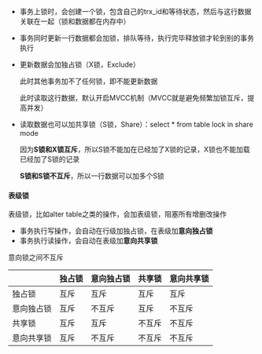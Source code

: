 - 事务上锁时，会创建一个锁，包含自己的trx_id和等待状态，然后与这行数据关联在一起（锁和数据都在内存中）

- 事务同时更新一行数据都会加锁，排队等待，执行完毕释放锁才轮到别的事务执行

- 更新数据会加独占锁（X锁，Exclude）

  此时其他事务加不了任何锁，即不能更新数据

  此时读取这行数据，默认开启MVCC机制（MVCC就是避免频繁加锁互斥，提高并发）

- 读取数据也可以加共享锁（S锁，Share）：select * from table lock in share mode

  因为**S锁和X锁互斥**，所以S锁不能加在已经加了X锁的记录，X锁也不能加载已经加了S锁的记录

  **S锁和S锁不互斥**，所以一行数据可以加多个S锁



#### 表级锁

表级锁，比如alter table之类的操作，会加表级锁，阻塞所有增删改操作

- 事务执行写操作，会自动在行级加独占锁，在表级加**意向独占锁**
- 事务执行读操作，会自动在表级加**意向共享锁**

意向锁之间不互斥

|            | 独占锁 | 意向独占锁 | 共享锁 | 意向共享锁 |
| ---------- | ------ | ---------- | ------ | ---------- |
| 独占锁     | 互斥   | 互斥       | 互斥   | 互斥       |
| 意向独占锁 | 互斥   | 不互斥     | 互斥   | 不互斥     |
| 共享锁     | 互斥   | 互斥       | 不互斥 | 不互斥     |
| 意向共享锁 | 互斥   | 不互斥     | 不互斥 | 不互斥     |

